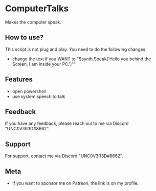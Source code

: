 
# ComputerTalks
Makes the computer speak.

## How to use?

This script is not plug and play. You need to do the following changes:

- change the text if you WANT to "$synth.Speak('Hello you behind the Screen, I am inside your PC.')""


## Features

- open powershell 
- use system.speech to talk


## Feedback

If you have any feedback, please reach out to me via Discord "UNC0V3R3D#8662".






## Support

For support, contact me via  Discord "UNC0V3R3D#8662".


## Meta


- If you want to sponsor me on Patreon, the link is on my profile.


